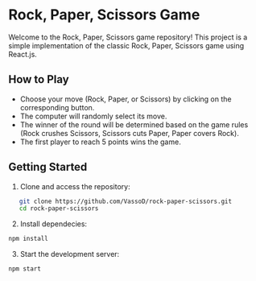 # Rock, Paper, Scissors Game

Welcome to the Rock, Paper, Scissors game repository! This project is a simple implementation of the classic Rock, Paper, Scissors game using React.js.

## How to Play

- Choose your move (Rock, Paper, or Scissors) by clicking on the corresponding button.
- The computer will randomly select its move.
- The winner of the round will be determined based on the game rules (Rock crushes Scissors, Scissors cuts Paper, Paper covers Rock).
- The first player to reach 5 points wins the game.

## Getting Started

1. Clone and access the repository:

```bash
   git clone https://github.com/VassoD/rock-paper-scissors.git
   cd rock-paper-scissors
```

2. Install dependecies:

```bash
npm install
```

3. Start the development server:

```bash
npm start
```

